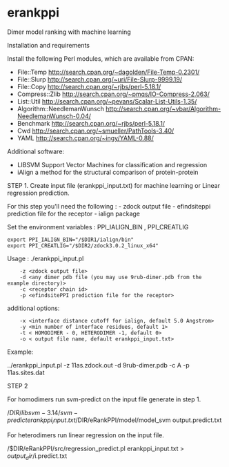 # erankppi
Dimer model ranking with machine learning

Installation and requirements

Install the following Perl modules, which are available from CPAN:
* File::Temp 	http://search.cpan.org/~dagolden/File-Temp-0.2301/
* File::Slurp 	http://search.cpan.org/~uri/File-Slurp-9999.19/
* File::Copy 	http://search.cpan.org/~rjbs/perl-5.18.1/
* Compress::Zlib 	http://search.cpan.org/~pmqs/IO-Compress-2.063/
* List::Util 	http://search.cpan.org/~pevans/Scalar-List-Utils-1.35/
* Algorithm::NeedlemanWunsch 	http://search.cpan.org/~vbar/Algorithm-NeedlemanWunsch-0.04/
* Benchmark 	http://search.cpan.org/~rjbs/perl-5.18.1/
* Cwd 	http://search.cpan.org/~smueller/PathTools-3.40/
* YAML 	http://search.cpan.org/~ingy/YAML-0.88/

Additional software:
* LIBSVM 	Support Vector Machines for classification and regression
* iAlign  a method for the structural comparison of protein-protein 

STEP 1. Create input file (erankppi_input.txt) for machine learning or Linear regression prediction. 

For this step you'll need the following :
	- zdock output file
	- efindsiteppi prediction file for the receptor
	- ialign package

Set the environment variables : PPI_IALIGN_BIN , PPI_CREATLIG

	export PPI_IALIGN_BIN="/$DIR1/ialign/bin"
	export PPI_CREATLIG="/$DIR2/zdock3.0.2_linux_x64"

Usage : ./erankppi_input.pl

        -z <zdock output file>
        -d <any dimer pdb file (you may use 9rub-dimer.pdb from the example directory)>
        -c <receptor chain id>
        -p <efindsitePPI prediction file for the receptor>

additional options:

        -x <interface distance cutoff for ialign, default 5.0 Angstrom>
        -y <min number of interface residues, default 1>
        -t < HOMODIMER - 0, HETERODIMER -1, default 0>
        -o < output file name, default erankppi_input.txt>

Example:

../erankppi_input.pl -z 11as.zdock.out -d 9rub-dimer.pdb -c A -p 11as.sites.dat

STEP 2 

For homodimers run svm-predict on the input file generate in step 1.

/$DIR/libsvm-3.14/svm-predict erankppi_input.txt /$DIR/eRankPPI/model/model_svm output.predict.txt

For heterodimers run linear regression on the input file.

/$DIR/eRankPPI/src/regression_predict.pl erankppi_input.txt  > $output_dir/$i.predict.txt
